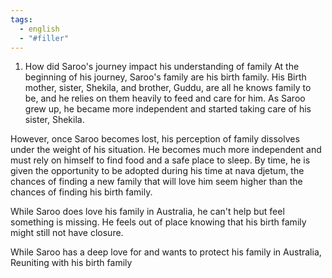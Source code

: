```yaml
---
tags:
  - english
  - "#filler"
---
```


1. How did Saroo's journey impact his understanding of family
At the beginning of his journey, Saroo's family are his birth family. His Birth mother, sister, Shekila, and brother, Guddu, are all he knows family to be, and he relies on them heavily to feed and care for him. As Saroo grew up, he became more independent and started taking care of his sister, Shekila. 

However, once Saroo becomes lost, his perception of family dissolves under the weight of his situation. He becomes much more independent and must rely on himself to find food and a safe place to sleep. By time, he is given the opportunity to be adopted during his time at nava djetum, the chances of finding a new family that will love him seem higher than the chances of finding his birth family.

While Saroo does love his family in Australia, he can't help but feel something is missing. He feels out of place knowing that his birth family might still not have closure. 

While Saroo has a deep love for and wants to protect his family in Australia, Reuniting with his birth family 

